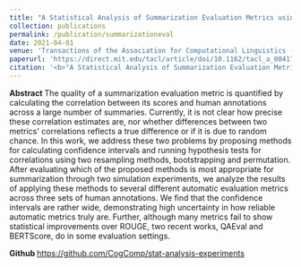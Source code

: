 ```yaml
---
title: "A Statistical Analysis of Summarization Evaluation Metrics using Resampling Methods"
collection: publications
permalink: /publication/summarizationeval
date: 2021-04-01
venue: 'Transactions of the Association for Computational Linguistics (TACL)'
paperurl: 'https://direct.mit.edu/tacl/article/doi/10.1162/tacl_a_00417/107833/A-Statistical-Analysis-of-Summarization-Evaluation'
citation: '<b>"A Statistical Analysis of Summarization Evaluation Metrics using Resampling Methods."</b> Daniel Deutsch, Rotem Dror, Dan Roth. <i> arXiv:2104.00054 </i>'
---
```


<b> Abstract </b>
The quality of a summarization evaluation metric is quantified by calculating the correlation between its scores and human annotations across a large number of summaries. Currently, it is not clear how precise these correlation estimates are, nor whether differences between two metrics' correlations reflects a true difference or if it is due to random chance. In this work, we address these two problems by proposing methods for calculating confidence intervals and running hypothesis tests for correlations using two resampling methods, bootstrapping and permutation. After evaluating which of the proposed methods is most appropriate for summarization through two simulation experiments, we analyze the results of applying these methods to several different automatic evaluation metrics across three sets of human annotations. We find that the confidence intervals are rather wide, demonstrating high uncertainty in how reliable automatic metrics truly are. Further, although many metrics fail to show statistical improvements over ROUGE, two recent works, QAEval and BERTScore, do in some evaluation settings.

<b> Github </b>
https://github.com/CogComp/stat-analysis-experiments
